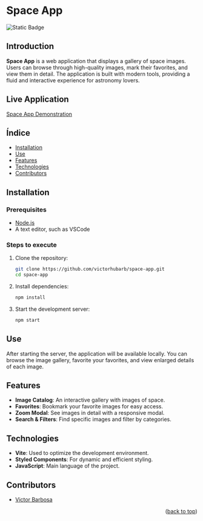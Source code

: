 # Space App
![Static Badge](https://img.shields.io/badge/status-completed-green?style=for-the-badge)

## Introduction
**Space App** is a web application that displays a gallery of space images. Users can browse through high-quality images, mark their favorites, and view them in detail. The application is built with modern tools, providing a fluid and interactive experience for astronomy lovers.

## Live Application
[Space App Demonstration](https://space-app-ten-mocha.vercel.app)

## Índice
- [Installation](#installation)
- [Use](#use)
- [Features](#features)
- [Technologies](#technologies)
- [Contributors](#contributors)

## Installation

### Prerequisites
- [Node.js](https://nodejs.org/)
- A text editor, such as VSCode

### Steps to execute
1. Clone the repository:
   ```bash
   git clone https://github.com/victorhubarb/space-app.git
   cd space-app
   ```
2. Install dependencies:
   ```bash
   npm install
   ```
3. Start the development server:
   ```bash
   npm start
   ```

## Use
After starting the server, the application will be available locally. You can browse the image gallery, favorite your favorites, and view enlarged details of each image.

## Features
- **Image Catalog**: An interactive gallery with images of space.
- **Favorites**: Bookmark your favorite images for easy access.
- **Zoom Modal**: See images in detail with a responsive modal.
- **Search & Filters**: Find specific images and filter by categories.

## Technologies
- **Vite**: Used to optimize the development environment.
- **Styled Components**: For dynamic and efficient styling.
- **JavaScript**: Main language of the project.

## Contributors
- [Victor Barbosa](https://github.com/victorhubarb)
<p align="right">(<a href="#readme-top">back to top</a>)</p>
